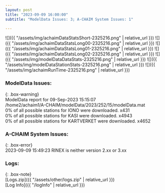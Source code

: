 ```yaml
---
layout: post
title: "2023-09-09 16:00:00"
subtitle: "ModelData Issues: 3; A-CHAIM System Issues: 1"

---
```


![]({{ "/assets/img/achaimDataStatsShort-2325216.png" | relative_url }})
![]({{ "/assets/img/achaimDataStatsLong00-2325216.png" | relative_url }})
![]({{ "/assets/img/achaimDataStatsLong01-2325216.png" | relative_url }})
![]({{ "/assets/img/achaimDataStatsLong02-2325216.png" | relative_url }})
![]({{ "/assets/img/modelDataDataStats-2325216.png" | relative_url }})
![]({{ "/assets/img/modelDataStationStats-2325216.png" | relative_url }})
![]({{ "/assets/img/achaimRunTime-2325216.png" | relative_url }})


### ModelData Issues:  
  
{: .box-warning}  
 ModelData report for 09-Sep-2023 15:15:07   
 /home2/achaim1/A-CHAIM/modelData/2023/252/15/modelData.mat   
 0% of all possible stations for IONO were downloaded. x431   
 0% of all possible stations for KASI were downloaded. x4943   
 0% of all possible stations for KARTVERKET were downloaded. x4652   
  
### A-CHAIM System Issues:  
  
{: .box-error}  
2023-09-09 15:49:23 RINEX is neither version 2.xx or 3.xx  

### Logs:  
  
{: .box-note}  
[Logs.zip]({{ "/assets/other/logs.zip" | relative_url }})  
[Log Info]({{ "/logInfo" | relative_url }})  
